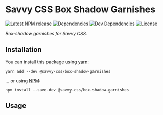 # Savvy CSS Box Shadow Garnishes

[![Latest NPM release][npm-badge]][npm-badge-url]
[![Dependencies][dependencies-badge]][dependencies-badge-url]
[![Dev Dependencies][devDependencies-badge]][devDependencies-badge-url]
[![License][license-badge]][license-badge-url]

_Box-shadow garnishes for Savvy CSS._

## Installation

You can install this package using [yarn](https://yarnpkg.com/en/docs/install):

```shell
yarn add --dev @savvy-css/box-shadow-garnishes
```

... or using [NPM](https://docs.npmjs.com/getting-started/installing-node):

```shell
npm install --save-dev @savvy-css/box-shadow-garnishes
```

## Usage


[npm-badge]: https://img.shields.io/npm/v/@savvy-css/box-shadow-garnishes.svg
[npm-badge-url]: https://www.npmjs.com/package/@savvy-css/box-shadow-garnishes
[license-badge]: https://img.shields.io/npm/l/@savvy-css/box-shadow-garnishes.svg
[license-badge-url]: LICENSE
[dependencies-badge]: https://img.shields.io/david/savvy-css/box-shadow-garnishes.svg
[dependencies-badge-url]: https://david-dm.org/savvy-css/box-shadow-garnishes
[devDependencies-badge]: https://img.shields.io/david/dev/savvy-css/box-shadow-garnishes.svg
[devDependencies-badge-url]: https://david-dm.org/savvy-css/box-shadow-garnishes#info=devDependencies

